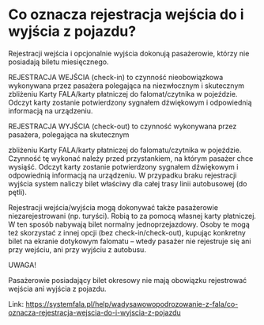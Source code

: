 # Co oznacza rejestracja wejścia do i wyjścia z pojazdu?


Rejestracji wejścia i opcjonalnie wyjścia dokonują pasażerowie, którzy nie posiadają biletu miesięcznego.


REJESTRACJA WEJŚCIA (check\-in) to czynność nieobowiązkowa wykonywana przez pasażera polegająca na niezwłocznym i skutecznym zbliżeniu Karty FALA/karty płatniczej do falomat/czytnika w pojeździe. Odczyt karty zostanie potwierdzony sygnałem dźwiękowym i odpowiednią informacją na urządzeniu.


REJESTRACJA WYJŚCIA (check\-out) to czynność wykonywana przez pasażera, polegająca na skutecznym


zbliżeniu Karty FALA/karty płatniczej do falomatu/czytnika w pojeździe. Czynność tę wykonać należy przed przystankiem, na którym pasażer chce wysiąść. Odczyt karty zostanie potwierdzony sygnałem dźwiękowym i odpowiednią informacją na urządzeniu. W przypadku braku rejestracji wyjścia system naliczy bilet właściwy dla całej trasy linii autobusowej (do pętli).


Rejestracji wejścia/wyjścia mogą dokonywać także pasażerowie niezarejestrowani (np. turyści). Robią to za pomocą własnej karty płatniczej. W ten sposób nabywają bilet normalny jednoprzejazdowy. Osoby te mogą też skorzystać z innej opcji (bez check\-in/check\-out), kupując konkretny bilet na ekranie dotykowym falomatu – wtedy pasażer nie rejestruje się ani przy wejściu, ani przy wyjściu z autobusu.


UWAGA!


Pasażerowie posiadający bilet okresowy nie mają obowiązku rejestrować wejścia ani wyjścia z pojazdu.




Link: https://systemfala.pl/help/wadysawowopodrozowanie-z-fala/co-oznacza-rejestracja-wejscia-do-i-wyjscia-z-pojazdu
